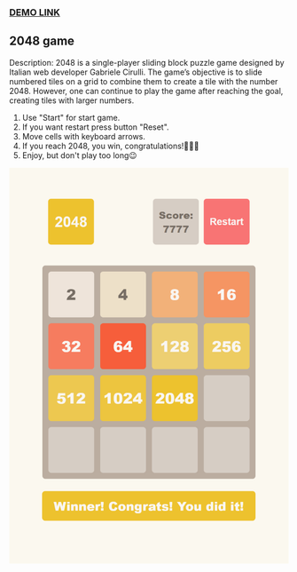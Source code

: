 ### [DEMO LINK](https://yevhen-kolosov.github.io/2048_game/)

## 2048 game

Description: 2048 is a single-player sliding block puzzle game designed by Italian web developer Gabriele Cirulli. The game’s objective is to slide numbered tiles on a grid to combine them to create a tile with the number 2048. However, one can continue to play the game after reaching the goal, creating tiles with larger numbers.

1) Use "Start" for start game.
2) If you want restart press button "Reset".
3) Move cells with keyboard arrows.
4) If you reach 2048, you win, congratulations!🎉🎉🎉
5) Enjoy, but don't play too long😉

![Preview](./src/images/reference.png)
